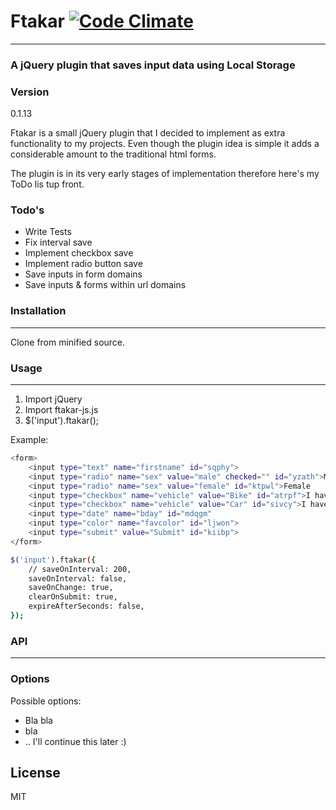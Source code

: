 # Ftakar [![Code Climate](https://codeclimate.com/github/frg/ftakar-js/badges/gpa.svg)](https://codeclimate.com/github/frg/ftakar-js)
___
### A jQuery plugin that saves input data using Local Storage

### Version
0.1.13

Ftakar is a small jQuery plugin that I decided to implement as extra functionality to my projects. Even though the plugin idea is simple it adds a considerable amount to the traditional html forms.

The plugin is in its very early stages of implementation therefore here's my ToDo lis tup front.

### Todo's

 - Write Tests
 - Fix interval save
 - Implement checkbox save
 - Implement radio button save
 - Save inputs in form domains
 - Save inputs & forms within url domains

###  Installation
___
Clone from minified source.

###  Usage
___
1. Import jQuery
2. Import ftakar-js.js
3. $('input').ftakar();

Example:
```sh
<form>
    <input type="text" name="firstname" id="sqphy">
    <input type="radio" name="sex" value="male" checked="" id="yzath">Male
    <input type="radio" name="sex" value="female" id="ktpwl">Female
    <input type="checkbox" name="vehicle" value="Bike" id="atrpf">I have a bike
    <input type="checkbox" name="vehicle" value="Car" id="sivcy">I have a car
    <input type="date" name="bday" id="mdqgm"
    <input type="color" name="favcolor" id="ljwon">
    <input type="submit" value="Submit" id="kiibp">
</form>
```

```sh
$('input').ftakar({
    // saveOnInterval: 200,
    saveOnInterval: false,
    saveOnChange: true,
    clearOnSubmit: true,
    expireAfterSeconds: false,
});
```

### API
___

### Options
Possible options:
* Bla bla
* bla
* .. I'll continue this later :)

License
----
MIT
